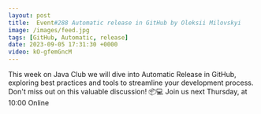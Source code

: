 ```yaml
---
layout: post
title:  Event#288 Automatic release in GitHub by Oleksii Milovskyi
image: /images/feed.jpg
tags: [GitHub, Automatic, release]
date: 2023-09-05 17:31:30 +0000
video: kO-gfemGncM
---
```


This week on Java Club we will dive into Automatic Release in GitHub, exploring best practices and tools to streamline your development process. Don't miss out on this valuable discussion! 📦💻
Join us next Thursday, at 10:00 Online
